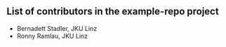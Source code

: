 ## List of contributors in the example-repo project

* Bernadett Stadler, JKU Linz
* Ronny Ramlau, JKU Linz